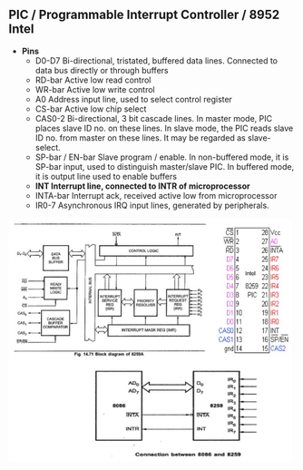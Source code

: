 ## PIC / Programmable Interrupt Controller / 8952 Intel
- **Pins**
  - D0-D7	Bi-directional, tristated, buffered data lines. Connected to data bus directly or through buffers
  - RD-bar	Active low read control
  - WR-bar	Active low write control
  - A0	Address input line, used to select control register
  - CS-bar	Active low chip select
  - CAS0-2	Bi-directional, 3 bit cascade lines. In master mode, PIC places slave ID no. on these lines. In slave mode, the PIC reads slave ID no. from master on these lines. It may be regarded as slave-select.
  - SP-bar / EN-bar	Slave program / enable. In non-buffered mode, it is SP-bar input, used to distinguish master/slave PIC. In buffered mode, it is output line used to enable buffers
  - **INT	Interrupt line, connected to INTR of microprocessor**
  - INTA-bar	Interrupt ack, received active low from microprocessor
  - IR0-7	Asynchronous IRQ input lines, generated by peripherals.

<img src="8259_pic.jpg" width=500 />
